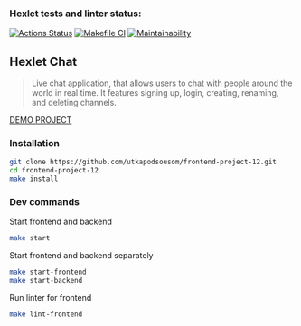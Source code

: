### Hexlet tests and linter status:
[![Actions Status](https://github.com/utkapodsousom/frontend-project-12/workflows/hexlet-check/badge.svg)](https://github.com/utkapodsousom/frontend-project-12/actions)
[![Makefile CI](https://github.com/utkapodsousom/frontend-project-12/actions/workflows/check-install.yml/badge.svg)](https://github.com/utkapodsousom/frontend-project-12/actions/workflows/check-install.yml)
[![Maintainability](https://api.codeclimate.com/v1/badges/c53dd5e5d2706877efdc/maintainability)](https://codeclimate.com/github/utkapodsousom/frontend-project-12/maintainability)

## Hexlet Chat
> Live chat application, that allows users to chat with people around the world in real time. It features signing up, login, creating, renaming, and deleting channels.

[DEMO PROJECT](https://frontend-project-12-production-b23b.up.railway.app/)

### Installation
```sh
git clone https://github.com/utkapodsousom/frontend-project-12.git
cd frontend-project-12
make install
```

### Dev commands
Start frontend and backend
```sh
make start
```

Start frontend and backend separately
```sh
make start-frontend
make start-backend
```

Run linter for frontend
```sh
make lint-frontend
```
